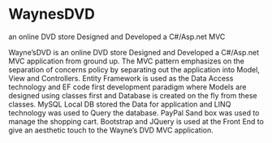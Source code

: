 # WaynesDVD
an online DVD store Designed and Developed a C#/Asp.net MVC 


Wayne’sDVD is an online DVD store Designed and Developed a C#/Asp.net MVC application from ground up. The MVC pattern emphasizes on the separation of concerns policy by separating out the application into Model, View and Controllers. Entity Framework is used as the Data Access technology and EF code first development paradigm where Models are designed using classes first and Database is created on the fly from these classes. MySQL Local DB stored the Data for application and LINQ technology was used to Query the database. PayPal Sand box was used to manage the shopping cart. Bootstrap and JQuery is used at the Front End to give an aesthetic touch to the Wayne’s DVD MVC application. 
